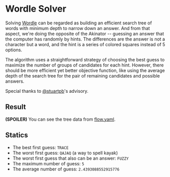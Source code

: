 # Wordle Solver

Solving [Wordle](https://www.powerlanguage.co.uk/wordle/) can be regarded as building an efficient search tree of words with minimum depth to narrow down an answer. And from that aspect, we're doing the opposite of the Akinator -- guessing an answer that the computer has randomly by hints. The differences are the answer is not a character but a word, and the hint is a series of colored squares instead of 5 options.

The algorithm uses a straightforward strategy of choosing the best guess to maximize the number of groups of candidates for each hint. However, there should be more efficient yet better objective function, like using the average depth of the search tree for the pair of remaining candidates and possible answers.

Special thanks to [@stuartpb](https://twitter.com/stuartpb)'s advisory.

## Result

**(SPOILER)** You can see the tree data from [flow.yaml](./flow.yaml).

## Statics

- The best first guess: `TRACE`
- The worst first guess: `QAJAQ` (a way to spell kayak)
- The worst first guess that also can be an answer: `FUZZY`
- The maximum number of guess: `5`
- The average number of guess: `2.4393088552915776`
